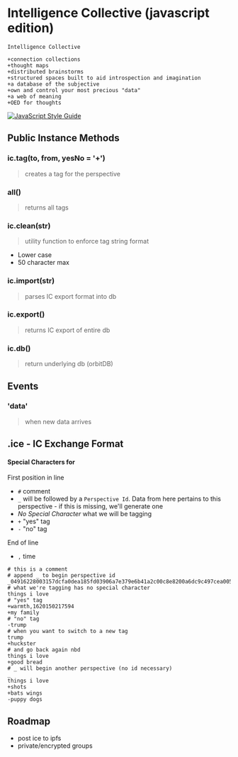 # Intelligence Collective (javascript edition) 

```
Intelligence Collective

+connection collections
+thought maps
+distributed brainstorms
+structured spaces built to aid introspection and imagination
+a database of the subjective
+own and control your most precious "data"
+a web of meaning
+OED for thoughts
```

[![JavaScript Style Guide](https://img.shields.io/badge/code_style-standard-brightgreen.svg)](https://standardjs.com)

## Public Instance Methods

### ic.tag(to, from, yesNo = '+')
> creates a tag for the perspective

### all()
> returns all tags

### ic.clean(str)
> utility function to enforce tag string format

* Lower case
* 50 character max

### ic.import(str)
> parses IC export format into db

### ic.export()
> returns IC export of entire db

### ic.db()
> return underlying db (orbitDB)

## Events

### 'data'
> when new data arrives


## .ice - IC Exchange Format

#### Special Characters for 

First position in line

* `#` comment
* `_` will be followed by a `Perspective Id`. Data from here pertains to this perspective - if this is missing, we'll generate one
* *No Special Character* what we will be tagging
* `+` "yes" tag
* `-` "no" tag

End of line

* `,` time


```
# this is a comment
# append _ to begin perspective id
_04916228003157dcfa0dea185fd03906a7e379e6b41a2c00c8e8200a6dc9c497cea0053387a1194d526b48d9f3f5f8448080aca756de8351c2589dc4a9a881014b
# what we're tagging has no special character
things i love
# "yes" tag
+warmth,1620150217594
+my family
# "no" tag
-trump
# when you want to switch to a new tag
trump
+huckster
# and go back again nbd
things i love
+good bread
# _ will begin another perspective (no id necessary)
_
things i love
+shots
+bats wings
-puppy dogs

```

## Roadmap

* post ice to ipfs
* private/encrypted groups
